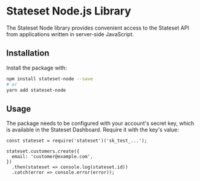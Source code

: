 # Stateset Node.js Library

The Stateset Node library provides convenient access to the Stateset API from applications written in server-side JavaScript.

## Installation

Install the package with:

```sh
npm install stateset-node --save
# or
yarn add stateset-node
```

## Usage
The package needs to be configured with your account's secret key, which is available in the Stateset Dashboard. Require it with the key's value:


```
const stateset = require('stateset')('sk_test_...');

stateset.customers.create({
  email: 'customer@example.com',
})
  .then(stateset => console.log(stateset.id))
  .catch(error => console.error(error));

```